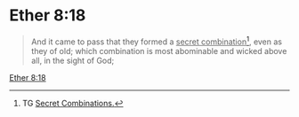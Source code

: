# Ether 8:18

> And it came to pass that they formed a <u>secret combination</u>[^a], even as they of old; which combination is most abominable and wicked above all, in the sight of God;

[Ether 8:18](https://www.churchofjesuschrist.org/study/scriptures/bofm/ether/8?lang=eng&id=p18#p18)


[^a]: TG [Secret Combinations.](https://www.churchofjesuschrist.org/study/scriptures/tg/secret-combinations?lang=eng)
